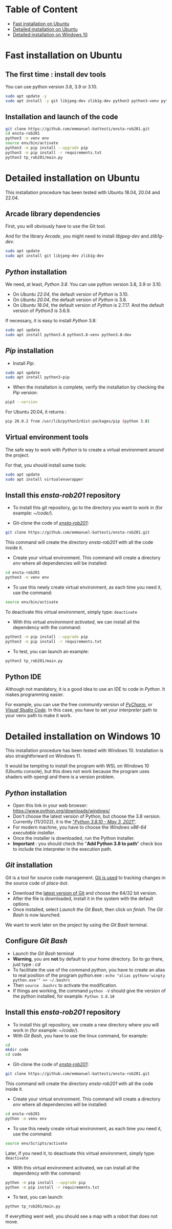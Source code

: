 # Table of Content

- [Fast installation on Ubuntu](#fast-installation-on-ubuntu)
- [Detailed installation on Ubuntu](#detailled-installation-on-ubuntu)
- [Detailed installation on Windows 10](#detailled-installation-on-windows-10)

# Fast installation on Ubuntu

## The first time : install dev tools

You can use python version 3.8, 3.9 or 3.10.
 
```bash
sudo apt update -y
sudo apt install -y git libjpeg-dev zlib1g-dev python3 python3-venv python3-dev python3-pip virtualenvwrapper
```

## Installation and launch of the code

```bash
git clone https://github.com/emmanuel-battesti/ensta-rob201.git
cd ensta-rob201
python3 -m venv env
source env/bin/activate
python3 -m pip install --upgrade pip
python3 -m pip install -r requirements.txt
python3 tp_rob201/main.py
```

# Detailed installation on Ubuntu

This installation procedure has been tested with Ubuntu 18.04, 20.04 and 22.04.

## Arcade library dependencies

First, you will obviously have to use the Git tool.

And for the library *Arcade*, you might need to install *libjpeg-dev* and *zlib1g-dev*.

```bash
sudo apt update
sudo apt install git libjpeg-dev zlib1g-dev
```

## *Python* installation

We need, at least, *Python 3.8*. You can use python version 3.8, 3.9 or 3.10.

- On *Ubuntu 22.04*, the default version of *Python* is 3.10.
- On *Ubuntu 20.04*, the default version of *Python* is 3.8.
- On *Ubuntu 18.04*, the default version of *Python* is 2.7.17. And the default version of *Python3* is 3.6.9.

If necessary, it is easy to install *Python* 3.8:
```bash
sudo apt update
sudo apt install python3.8 python3.8-venv python3.8-dev
```

## *Pip* installation

- Install *Pip*:

```bash
sudo apt update
sudo apt install python3-pip
```

- When the installation is complete, verify the installation by checking the *Pip* version:

```bash
pip3 --version
```
For Ubuntu 20.04, it returns :
```bash
pip 20.0.2 from /usr/lib/python3/dist-packages/pip (python 3.8)
```

## Virtual environment tools

The safe way to work with *Python* is to create a virtual environment around the project.

For that, you should install some tools:

```bash
sudo apt update
sudo apt install virtualenvwrapper
```
## Install this *ensta-rob201* repository

- To install this git repository, go to the directory you want to work in (for example: *~/code/*).

- Git-clone the code of [*ensta-rob201*](https://github.com/emmanuel-battesti/ensta-rob201):

```bash
git clone https://github.com/emmanuel-battesti/ensta-rob201.git
```
This command will create the directory *ensta-rob201* with all the code inside it.

- Create your virtual environment. This command will create a directory *env* where all dependencies will be installed:

```bash
cd ensta-rob201
python3 -m venv env
```

- To use this newly create virtual environment, as each time you need it, use the command:

```bash
source env/bin/activate
```

To deactivate this virtual environment, simply type: `deactivate`

- With this virtual *environment activated*, we can install all the dependency with the command:

```bash
python3 -m pip install --upgrade pip
python3 -m pip install -r requirements.txt
```

- To test, you can launch an example:

```bash
python3 tp_rob201/main.py
```

## Python IDE

Although not mandatory, it is a good idea to use an IDE to code in *Python*. It makes programming easier.

For example, you can use the free *community* version of [*PyCharm*](https://www.jetbrains.com/pycharm/), or [*Visual Studio Code*](https://code.visualstudio.com/). In this case, you have to set your *interpreter* path to your venv path to make it work.

# Detailed installation on Windows 10

This installation procedure has been tested with Windows 10. Installation is also straightforward on Windows 11.

It would be tempting to install the program with WSL on Windows 10 (Ubuntu console), but this does not work because the program uses shaders with opengl and there is a version problem.

## *Python* installation

- Open this link in your web browser:  https://www.python.org/downloads/windows/
- Don't choose the latest version of Python, but choose the 3.8 version. Currently (11/2022), it is the ["*Python 3.8.10 - May 3, 2021*"](https://www.python.org/ftp/python/3.8.10/python-3.8.10-amd64.exe).
- For modern machine, you have to choose the *Windows x86-64 executable installer*.
- Once the installer is downloaded, run the Python installer.
- **Important** : you should check the "**Add Python 3.8 to path**"  check box to include the interpreter in the execution path.

## *Git* installation

Git is a tool for source code management. [Git is used](https://www.simplilearn.com/tutorials/git-tutorial/what-is-git "Git is used") to tracking changes in the source code of *place-bot*.

 - Download the [latest version of    Git](https://git-scm.com/download/win) and choose the 64/32 bit version.
 - After the file is downloaded, install it in the system with the default options.
 - Once installed, select *Launch the Git Bash*, then click on *finish*. The *Git Bash* is now launched.

We want to work later on the project by using the *Git Bash* terminal.

## Configure *Git Bash*

- Launch the *Git Bash* terminal
- **Warning**, you are **not** by default to your home directory. So to go there, just type : *cd*
- To facilitate the use of the command *python*, you have to create an alias to real position of the program python.exe : `echo "alias python='winpty python.exe'" >> ~/.bashrc`
- Then `source .bashrc` to activate the modification.
- If things are working, the command `python -V` should give the version of the python installed, for example: `Python 3.8.10`

## Install this *ensta-rob201* repository

- To install this git repository, we create a new directory where you will work in (for example: *~/code/*).
- With *Git Bash*, you have to use the linux command, for example:
```bash
cd
mkdir code
cd code
```
- Git-clone the code of [*ensta-rob201*](https://github.com/emmanuel-battesti/ensta-rob201):

```bash
git clone https://github.com/emmanuel-battesti/ensta-rob201.git
```
This command will create the directory *ensta-rob201* with all the code inside it.

- Create your virtual environment. This command will create a directory *env* where all dependencies will be installed:

```bash
cd ensta-rob201
python -m venv env
```

- To use this newly create virtual environment, as each time you need it, use the command:

```bash
source env/Scripts/activate
```

Later, if you need it, to deactivate this virtual environment, simply type: `deactivate`

- With this virtual environment activated, we can install all the dependency with the command:

```bash
python -m pip install --upgrade pip
python -m pip install -r requirements.txt
```

- To test, you can launch:

```bash
python tp_rob201/main.py
```

If everything went well, you should see a map with a robot that does not move.
